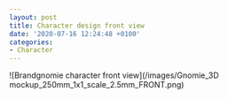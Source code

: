 ```yaml
---
layout: post
title: Character design front view
date: '2020-07-16 12:24:48 +0100'
categories:
- Character
---
```

![Brandgnomie character front view](/images/Gnomie_3D mockup_250mm_1x1_scale_2.5mm_FRONT.png)
